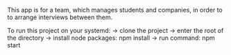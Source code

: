 This app is for a team, which manages students and companies, in order to to arrange interviews between them.

To run this project on your systemd:
-> clone the project
-> enter the root of the directory 
-> install node packages: npm install
-> run command: npm start
